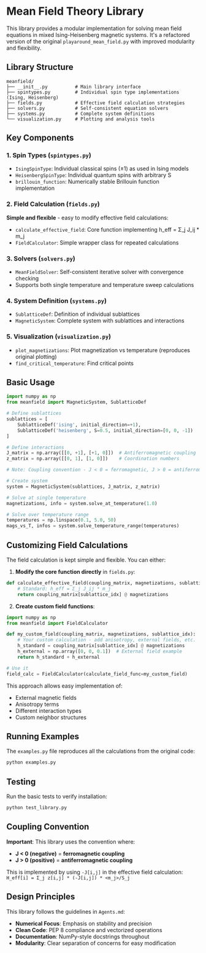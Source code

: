 # Mean Field Theory Library

This library provides a modular implementation for solving mean field equations in mixed Ising-Heisenberg magnetic systems. It's a refactored version of the original `playaround_mean_field.py` with improved modularity and flexibility.

## Library Structure

```
meanfield/
├── __init__.py          # Main library interface
├── spintypes.py         # Individual spin type implementations (Ising, Heisenberg)
├── fields.py            # Effective field calculation strategies  
├── solvers.py           # Self-consistent equation solvers
├── systems.py           # Complete system definitions
└── visualization.py     # Plotting and analysis tools
```

## Key Components

### 1. Spin Types (`spintypes.py`)
- `IsingSpinType`: Individual classical spins (±1) as used in Ising models
- `HeisenbergSpinType`: Individual quantum spins with arbitrary S
- `brillouin_function`: Numerically stable Brillouin function implementation

### 2. Field Calculation (`fields.py`)
**Simple and flexible** - easy to modify effective field calculations:

- `calculate_effective_field`: Core function implementing h_eff = Σ_j J_ij * m_j
- `FieldCalculator`: Simple wrapper class for repeated calculations

### 3. Solvers (`solvers.py`) 
- `MeanFieldSolver`: Self-consistent iterative solver with convergence checking
- Supports both single temperature and temperature sweep calculations

### 4. System Definition (`systems.py`)
- `SublatticeDef`: Definition of individual sublattices
- `MagneticSystem`: Complete system with sublattices and interactions

### 5. Visualization (`visualization.py`)
- `plot_magnetizations`: Plot magnetization vs temperature (reproduces original plotting)
- `find_critical_temperature`: Find critical points

## Basic Usage

```python
import numpy as np
from meanfield import MagneticSystem, SublatticeDef

# Define sublattices
sublattices = [
    SublatticeDef('ising', initial_direction=+1),
    SublatticeDef('heisenberg', S=0.5, initial_direction=[0, 0, -1])
]

# Define interactions
J_matrix = np.array([[0, +1], [+1, 0]])  # Antiferromagnetic coupling
z_matrix = np.array([[0, 1], [1, 0]])    # Coordination numbers

# Note: Coupling convention - J < 0 = ferromagnetic, J > 0 = antiferromagnetic

# Create system
system = MagneticSystem(sublattices, J_matrix, z_matrix)

# Solve at single temperature
magnetizations, info = system.solve_at_temperature(1.0)

# Solve over temperature range  
temperatures = np.linspace(0.1, 5.0, 50)
mags_vs_T, infos = system.solve_temperature_range(temperatures)
```

## Customizing Field Calculations

The field calculation is kept simple and flexible. You can either:

1. **Modify the core function directly** in `fields.py`:
```python
def calculate_effective_field(coupling_matrix, magnetizations, sublattice_idx):
    # Standard: h_eff = Σ_j J_ij * m_j
    return coupling_matrix[sublattice_idx] @ magnetizations
```

2. **Create custom field functions**:
```python
import numpy as np
from meanfield import FieldCalculator

def my_custom_field(coupling_matrix, magnetizations, sublattice_idx):
    # Your custom calculation - add anisotropy, external fields, etc.
    h_standard = coupling_matrix[sublattice_idx] @ magnetizations
    h_external = np.array([0, 0, 0.1])  # External field example
    return h_standard + h_external

# Use it
field_calc = FieldCalculator(calculate_field_func=my_custom_field)
```

This approach allows easy implementation of:
- External magnetic fields
- Anisotropy terms  
- Different interaction types
- Custom neighbor structures

## Running Examples

The `examples.py` file reproduces all the calculations from the original code:

```bash
python examples.py
```

## Testing

Run the basic tests to verify installation:

```bash
python test_library.py
```

## Coupling Convention

**Important**: This library uses the convention where:
- **J < 0 (negative)** = **ferromagnetic coupling**
- **J > 0 (positive)** = **antiferromagnetic coupling**

This is implemented by using `-J[i,j]` in the effective field calculation: `H_eff[i] = Σ_j z[i,j] * (-J[i,j]) * <m_j>/S_j`

## Design Principles

This library follows the guidelines in `Agents.md`:
- **Numerical Focus**: Emphasis on stability and precision
- **Clean Code**: PEP 8 compliance and vectorized operations
- **Documentation**: NumPy-style docstrings throughout
- **Modularity**: Clear separation of concerns for easy modification

